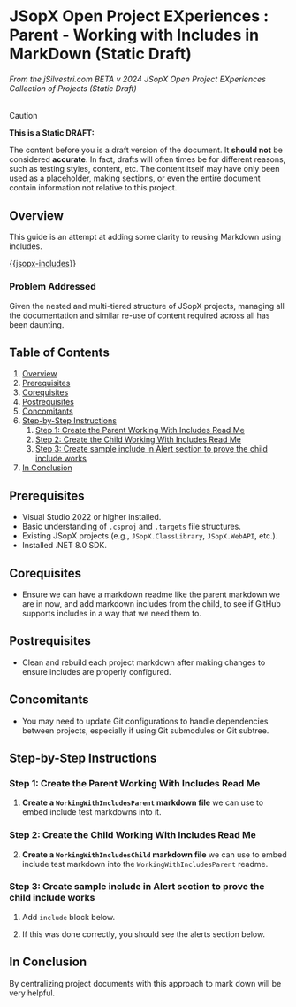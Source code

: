 
# JSopX Open Project EXperiences : Parent - Working with Includes in MarkDown (Static Draft)

###### From the ﻿jSilvestri.com BETA v 2024 JSopX Open Project EXperiences Collection of Projects (Static Draft)

> [!CAUTION]
> **This is a Static DRAFT:**
> 
> The content before you is a draft version of the document. It **should not** be considered **accurate**. In fact, drafts will often times be for different reasons, such as testing styles, content, etc. The content itself may have only been used as a placeholder, making sections, or even the entire document contain information not relative to this project.


## Overview

This guide is an attempt at adding some clarity to reusing Markdown using includes. 

{{[jsopx-includes](./DocsX/AllGlobal/Master/Includes/Content/Common/Current-Phase.md)}}

### Problem Addressed

Given the nested and multi-tiered structure of JSopX projects, managing all the documentation and similar re-use of content required across all has been daunting.

## Table of Contents

1. [Overview](#overview)
2. [Prerequisites](#prerequisites)
3. [Corequisites](#corequisites)
4. [Postrequisites](#postrequisites)
5. [Concomitants](#concomitants)
6. [Step-by-Step Instructions](#step-by-step-instructions)
   1. [Step 1: Create the Parent Working With Includes Read Me](#step-1-create-the-parent-working-with-includes-read-me)
   2. [Step 2: Create the Child Working With Includes Read Me](#step-2-create-the-child-working-with-includes-read-me)
   3. [Step 3: Create sample include in Alert section to prove the child include works](#step-3-sample-include-in-alert-section-to-provide-the-child-include-works)
7. [In Conclusion](#in-conclusion)

## Prerequisites

- Visual Studio 2022 or higher installed.
- Basic understanding of `.csproj` and `.targets` file structures.
- Existing JSopX projects (e.g., `JSopX.ClassLibrary`, `JSopX.WebAPI`, etc.).
- Installed .NET 8.0 SDK.

## Corequisites

- Ensure we can have a markdown readme like the parent markdown we are in now, and add markdown includes from the child, to see if GitHub supports includes in a way that we need them to.

## Postrequisites

- Clean and rebuild each project markdown after making changes to ensure includes are properly configured.

## Concomitants

- You may need to update Git configurations to handle dependencies between projects, especially if using Git submodules or Git subtree.

## Step-by-Step Instructions

### Step 1: Create the Parent Working With Includes Read Me

1. **Create a `WorkingWithIncludesParent` markdown file** we can use to embed include test markdowns into it.

### Step 2: Create the Child Working With Includes Read Me

2. **Create a `WorkingWithIncludesChild` markdown file** we can use to embed include test markdown into the  `WorkingWithIncludesParent` readme.

### Step 3: Create sample include in Alert section to prove the child include works

1. Add `include` block below. 
   
2. If this was done correctly, you should see the alerts section below. 

## In Conclusion

By centralizing project documents with this approach to mark down will be very helpful.